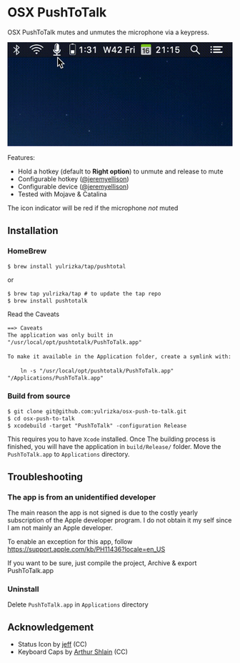 # OSX PushToTalk

OSX PushToTalk mutes and unmutes the microphone via a keypress.

![usage animation](osx-push-to-talk.gif)

Features:

- Hold a hotkey (default to **Right option**) to unmute and release to mute
- Configurable hotkey ([@jeremyellison](https://github.com/yulrizka/osx-push-to-talk/commits?author=jeremyellison))
- Configurable device ([@jeremyellison](https://github.com/yulrizka/osx-push-to-talk/commits?author=jeremyellison))
- Tested with Mojave & Catalina

The icon indicator will be red if the microphone *not* muted

## Installation

### HomeBrew

```
$ brew install yulrizka/tap/pushtotal
```

or 

```
$ brew tap yulrizka/tap # to update the tap repo
$ brew install pushtotalk
```

Read the Caveats
```
==> Caveats
The application was only built in "/usr/local/opt/pushtotalk/PushToTalk.app"

To make it available in the Application folder, create a symlink with:

    ln -s "/usr/local/opt/pushtotalk/PushToTalk.app" "/Applications/PushToTalk.app"
```



### Build from source
```
$ git clone git@github.com:yulrizka/osx-push-to-talk.git
$ cd osx-push-to-talk
$ xcodebuild -target "PushToTalk" -configuration Release
```

This requires you to have `Xcode` installed. Once The building process is finished, you will have the application in `build/Release/` folder.
Move the `PushToTalk.app` to `Applications` directory.

## Troubleshooting

### The app is from an unidentified developer

The main reason the app is not signed is due to the costly yearly subscription of the Apple developer program.
I do not obtain it my self since I am not mainly an Apple developer.

To enable an exception for this app, follow https://support.apple.com/kb/PH11436?locale=en_US

If you want to be sure, just compile the project, Archive & export PushToTalk.app

### Uninstall

Delete `PushToTalk.app` in `Applications` directory

## Acknowledgement

- Status Icon by [jeff](https://thenounproject.com/jeff955/) (CC)
- Keyboard Caps by [Arthur Shlain](https://thenounproject.com/ArtZ91/) (CC)
